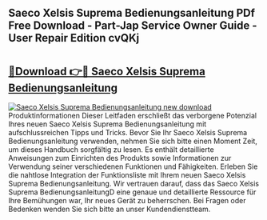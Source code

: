 ## Saeco Xelsis Suprema Bedienungsanleitung PDf Free Download - Part-Jap Service Owner Guide - User Repair Edition cvQKj

# <h2><a href="http://df5utz.blite.top/?on=Saeco+Xelsis+Suprema+Bedienungsanleitung">🔗Download 👉🔴 Saeco Xelsis Suprema Bedienungsanleitung</a></h2>

[![Saeco Xelsis Suprema Bedienungsanleitung new download](https://i.imgur.com/lujVjoI.png)](http://df5utz.blite.top/?on=Saeco+Xelsis+Suprema+Bedienungsanleitung)
Produktinformationen Dieser Leitfaden erschließt das verborgene Potenzial Ihres neuen Saeco Xelsis Suprema Bedienungsanleitung mit aufschlussreichen Tipps und Tricks. Bevor Sie Ihr Saeco Xelsis Suprema Bedienungsanleitung verwenden, nehmen Sie sich bitte einen Moment Zeit, um dieses Handbuch sorgfältig zu lesen. Es enthält detaillierte Anweisungen zum Einrichten des Produkts sowie Informationen zur Verwendung seiner verschiedenen Funktionen und Fähigkeiten. Erleben Sie die nahtlose Integration der Funktionsliste mit Ihrem neuen Saeco Xelsis Suprema Bedienungsanleitung. Wir vertrauen darauf, dass das Saeco Xelsis Suprema BedienungsanleitungD eine genaue und detaillierte Ressource für Ihre Bemühungen war, Ihr neues Gerät zu beherrschen. Bei Fragen oder Bedenken wenden Sie sich bitte an unser Kundendienstteam.
